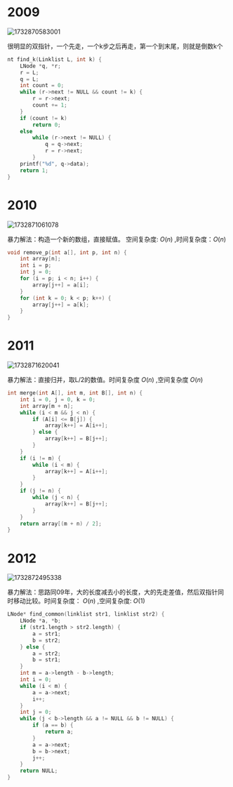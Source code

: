 # 2009
![1732870583001](https://github.com/user-attachments/assets/b907d2d9-cd87-422a-aff5-64ebff5d8a6a)

很明显的双指针，一个先走，一个k步之后再走，第一个到末尾，则就是倒数k个
```C
nt find_k(Linklist L, int k) {
    LNode *q, *r;
    r = L;
    q = L;
    int count = 0;
    while (r->next != NULL && count != k) {
        r = r->next;
        count += 1;
    }
    if (count != k)
        return 0;
    else
        while (r->next != NULL) {
            q = q->next;
            r = r->next;
        }
    printf("%d", q->data); 
    return 1;
}
```
# 2010
![1732871061078](https://github.com/user-attachments/assets/b9637cfe-789f-403a-b491-d2478d1de659)


暴力解法：构造一个新的数组，直接赋值。
空间复杂度: $O(n)$ ,时间复杂度：$O(n)$
```C
void remove_p(int a[], int p, int n) {
    int array[n];
    int i = p;
    int j = 0;
    for (i = p; i < n; i++) {
        array[j++] = a[i];
    }
    for (int k = 0; k < p; k++) {
        array[j++] = a[k];
    }
}
```
# 2011

![1732871620041](https://github.com/user-attachments/assets/910e6f1c-ba58-4b28-9340-a3071117daf2)

暴力解法：直接归并，取L/2的数值。时间复杂度 $O(n)$ ,空间复杂度 $O(n)$
```C
int merge(int A[], int m, int B[], int n) {
    int i = 0, j = 0, k = 0;
    int array[m + n];
    while (i < m && j < n) {
        if (A[i] <= B[j]) {
            array[k++] = A[i++];
        } else {
            array[k++] = B[j++];
        }
    }
    if (i != m) {
        while (i < m) { 
            array[k++] = A[i++];
        }
    }
    if (j != n) {
        while (j < n) {
            array[k++] = B[j++];
        }
    }
    return array[(m + n) / 2];
}
```
# 2012

![1732872495338](https://github.com/user-attachments/assets/3d3268ea-4b14-40a4-8777-4d568cc620bb)

暴力解法：思路同09年，大的长度减去小的长度，大的先走差值，然后双指针同时移动比较。时间复杂度： 
 $O(n)$ ,空间复杂度: $O(1)$
```C
LNode* find_common(linklist str1, linklist str2) {
    LNode *a, *b;
    if (str1.length > str2.length) {
        a = str1;
        b = str2;
    } else {
        a = str2;
        b = str1;
    }
    int m = a->length - b->length;
    int i = 0;
    while (i < m) {
        a = a->next;
        i++;
    }
    int j = 0;
    while (j < b->length && a != NULL && b != NULL) {
        if (a == b) {
            return a;
        }
        a = a->next;
        b = b->next;
        j++;
    }
    return NULL;
}
```

